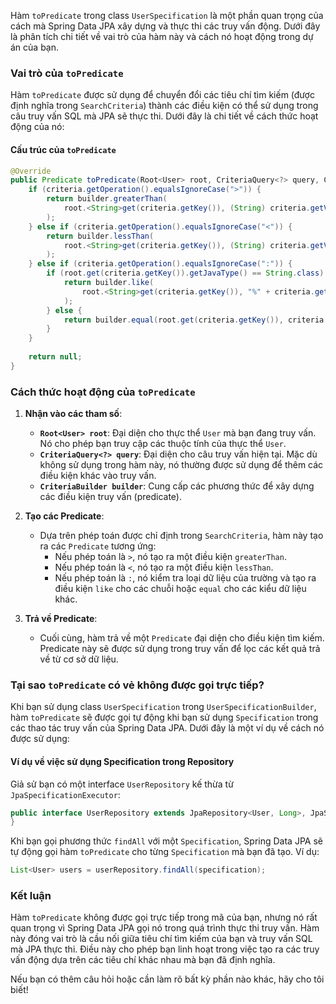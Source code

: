 Hàm `toPredicate` trong class `UserSpecification` là một phần quan trọng của cách mà Spring Data JPA xây dựng và thực thi các truy vấn động. Dưới đây là phân tích chi tiết về vai trò của hàm này và cách nó hoạt động trong dự án của bạn.

### Vai trò của `toPredicate`

Hàm `toPredicate` được sử dụng để chuyển đổi các tiêu chí tìm kiếm (được định nghĩa trong `SearchCriteria`) thành các điều kiện có thể sử dụng trong câu truy vấn SQL mà JPA sẽ thực thi. Dưới đây là chi tiết về cách thức hoạt động của nó:

#### Cấu trúc của `toPredicate`

```java
@Override
public Predicate toPredicate(Root<User> root, CriteriaQuery<?> query, CriteriaBuilder builder) {
	if (criteria.getOperation().equalsIgnoreCase(">")) {
		return builder.greaterThan(
			root.<String>get(criteria.getKey()), (String) criteria.getValue()
		);
	} else if (criteria.getOperation().equalsIgnoreCase("<")) {
		return builder.lessThan(
			root.<String>get(criteria.getKey()), (String) criteria.getValue()
		);
	} else if (criteria.getOperation().equalsIgnoreCase(":")) {
		if (root.get(criteria.getKey()).getJavaType() == String.class) {
			return builder.like(
				root.<String>get(criteria.getKey()), "%" + criteria.getValue() + "%"
			);
		} else {
			return builder.equal(root.get(criteria.getKey()), criteria.getValue());
		}
	}
	
	return null;
}
```

### Cách thức hoạt động của `toPredicate`

1. **Nhận vào các tham số**:
    - **`Root<User> root`**: Đại diện cho thực thể `User` mà bạn đang truy vấn. Nó cho phép bạn truy cập các thuộc tính của thực thể `User`.
    - **`CriteriaQuery<?> query`**: Đại diện cho câu truy vấn hiện tại. Mặc dù không sử dụng trong hàm này, nó thường được sử dụng để thêm các điều kiện khác vào truy vấn.
    - **`CriteriaBuilder builder`**: Cung cấp các phương thức để xây dựng các điều kiện truy vấn (predicate).

2. **Tạo các Predicate**:
    - Dựa trên phép toán được chỉ định trong `SearchCriteria`, hàm này tạo ra các `Predicate` tương ứng:
        - Nếu phép toán là `>`, nó tạo ra một điều kiện `greaterThan`.
        - Nếu phép toán là `<`, nó tạo ra một điều kiện `lessThan`.
        - Nếu phép toán là `:`, nó kiểm tra loại dữ liệu của trường và tạo ra điều kiện `like` cho các chuỗi hoặc `equal` cho các kiểu dữ liệu khác.

3. **Trả về Predicate**:
    - Cuối cùng, hàm trả về một `Predicate` đại diện cho điều kiện tìm kiếm. Predicate này sẽ được sử dụng trong truy vấn để lọc các kết quả trả về từ cơ sở dữ liệu.

### Tại sao `toPredicate` có vẻ không được gọi trực tiếp?

Khi bạn sử dụng class `UserSpecification` trong `UserSpecificationBuilder`, hàm `toPredicate` sẽ được gọi tự động khi bạn sử dụng `Specification` trong các thao tác truy vấn của Spring Data JPA. Dưới đây là một ví dụ về cách nó được sử dụng:

#### Ví dụ về việc sử dụng Specification trong Repository

Giả sử bạn có một interface `UserRepository` kế thừa từ `JpaSpecificationExecutor`:

```java
public interface UserRepository extends JpaRepository<User, Long>, JpaSpecificationExecutor<User> {
}
```

Khi bạn gọi phương thức `findAll` với một `Specification`, Spring Data JPA sẽ tự động gọi hàm `toPredicate` cho từng `Specification` mà bạn đã tạo. Ví dụ:

```java
List<User> users = userRepository.findAll(specification);
```

### Kết luận

Hàm `toPredicate` không được gọi trực tiếp trong mã của bạn, nhưng nó rất quan trọng vì Spring Data JPA gọi nó trong quá trình thực thi truy vấn. Hàm này đóng vai trò là cầu nối giữa tiêu chí tìm kiếm của bạn và truy vấn SQL mà JPA thực thi. Điều này cho phép bạn linh hoạt trong việc tạo ra các truy vấn động dựa trên các tiêu chí khác nhau mà bạn đã định nghĩa.

Nếu bạn có thêm câu hỏi hoặc cần làm rõ bất kỳ phần nào khác, hãy cho tôi biết!